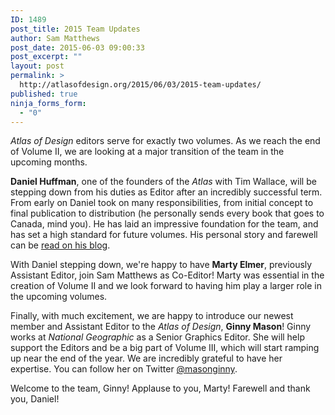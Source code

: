 ```yaml
---
ID: 1489
post_title: 2015 Team Updates
author: Sam Matthews
post_date: 2015-06-03 09:00:33
post_excerpt: ""
layout: post
permalink: >
  http://atlasofdesign.org/2015/06/03/2015-team-updates/
published: true
ninja_forms_form:
  - "0"
---
```

<em>Atlas of Design</em> editors serve for exactly two volumes. As we reach the end of Volume II, we are looking at a major transition of the team in the upcoming months.

<strong>Daniel Huffman</strong>, one of the founders of the <em>Atlas</em> with Tim Wallace, will be stepping down from his duties as Editor after an incredibly successful term. From early on Daniel took on many responsibilities, from initial concept to final publication to distribution (he personally sends every book that goes to Canada, mind you). He has laid an impressive foundation for the team, and has set a high standard for future volumes. His personal story and farewell can be <a href="https://somethingaboutmaps.wordpress.com/2015/06/03/the-most-important-thing/" target="_blank">read on his blog</a>.

With Daniel stepping down, we're happy to have <strong>Marty Elmer</strong>, previously Assistant Editor, join Sam Matthews as Co-Editor! Marty was essential in the creation of Volume II and we look forward to having him play a larger role in the upcoming volumes.

Finally, with much excitement, we are happy to introduce our newest member and Assistant Editor to the <em>Atlas of Design</em>, <strong>Ginny Mason</strong>! Ginny works at <em>National Geographic</em> as a Senior Graphics Editor. She will help support the Editors and be a big part of Volume III, which will start ramping up near the end of the year. We are incredibly grateful to have her expertise. You can follow her on Twitter <a href="https://twitter.com/masonginny" target="_blank">@masonginny</a>.

Welcome to the team, Ginny!
Applause to you, Marty!
Farewell and thank you, Daniel!